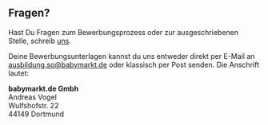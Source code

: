 ## Fragen?

Hast Du Fragen zum Bewerbungsprozess oder zur ausgeschriebenen Stelle, schreib [uns](mailto:vogel@babymarkt.de).

Deine Bewerbungsunterlagen kannst du uns entweder direkt per E-Mail an [ausbildung.so@babymarkt.de](mailto:ausbildung.so@babymarkt.de) 
oder klassisch per Post senden. Die Anschrift lautet: 

<b>babymarkt.de Gmbh</b><br>
Andreas Vogel<br>
Wulfshofstr. 22<br>
44149 Dortmund